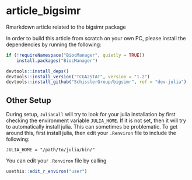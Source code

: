 # article_bigsimr
Rmarkdown article related to the bigsimr package

In order to build this article from scratch on your own PC, please install the dependencies by running the following:

```r
if (!requireNamespace("BiocManager", quietly = TRUE))
    install.packages("BiocManager")

devtools::install_deps()
devtools::install_version("TCGA2STAT", version = "1.2")
devtools::install_github("SchisslerGroup/bigsimr", ref = "dev-julia")
```

## Other Setup

During setup, `JuliaCall` will try to look for your julia installation by first checking the environment variable `JULIA_HOME`. If it is not set, then it will try to automatically install julia. This can sometimes be problematic. To get around this, first install julia, then edit your `.Renviron` file to include the following:

```
JULIA_HOME = "/path/to/julia/bin/"
```

You can edit your `.Renviron` file by calling

```r
usethis::edit_r_environ("user")
```
